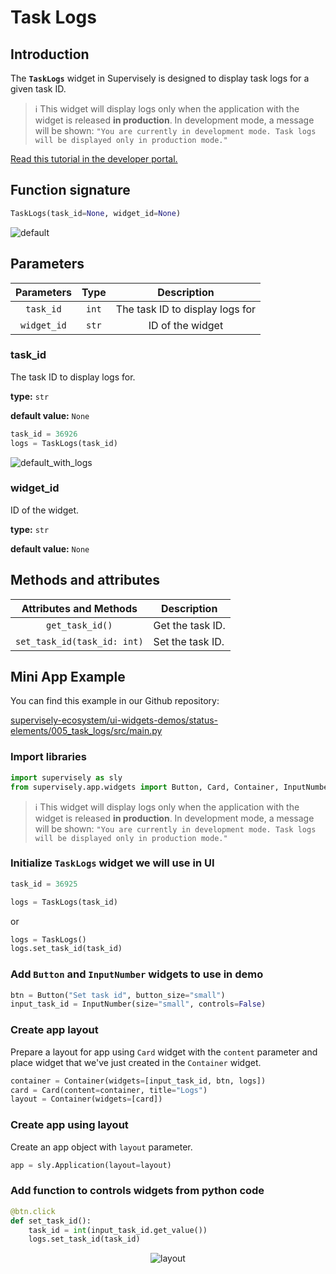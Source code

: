 # Task Logs

## Introduction

The **`TaskLogs`** widget in Supervisely is designed to display task logs for a given task ID.

 > ℹ️ This widget will display logs only when the application with the widget is released **in production**.
 > In development mode, a message will be shown: `"You are currently in development mode. Task logs will be displayed only in production mode."`

[Read this tutorial in the developer portal.](https://developer.supervise.ly/app-development/widgets/status-elements/tasklogs)

## Function signature

```python
TaskLogs(task_id=None, widget_id=None)
```

![default](https://github.com/supervisely-ecosystem/ui-widgets-demos/assets/79905215/619dfbce-8ac6-44ec-b52a-15f675e74dfa)

## Parameters

| Parameters  | Type  |           Description           |
| :---------: | :---: | :-----------------------------: |
|  `task_id`  | `int` | The task ID to display logs for |
| `widget_id` | `str` |        ID of the widget         |

### task_id

The task ID to display logs for.

**type:** `str`

**default value:** `None`

```python
task_id = 36926
logs = TaskLogs(task_id)
```

![default_with_logs](https://github.com/supervisely-ecosystem/ui-widgets-demos/assets/79905215/2a616b26-af64-4608-8fc3-6ff5476cda7c)


### widget_id

ID of the widget.

**type:** `str`

**default value:** `None`

## Methods and attributes

|   Attributes and Methods    | Description      |
| :-------------------------: | ---------------- |
|       `get_task_id()`       | Get the task ID. |
| `set_task_id(task_id: int)` | Set the task ID. |

## Mini App Example

You can find this example in our Github repository:

[supervisely-ecosystem/ui-widgets-demos/status-elements/005_task_logs/src/main.py](<https://github.com/supervisely-ecosystem/ui-widgets-demos/blob/master/status elements/005_task_logs/src/main.py>)

### Import libraries

```python
import supervisely as sly
from supervisely.app.widgets import Button, Card, Container, InputNumber, TaskLogs
```

 > ℹ️ This widget will display logs only when the application with the widget is released **in production**.
 > In development mode, a message will be shown: `"You are currently in development mode. Task logs will be displayed only in production mode."`

### Initialize `TaskLogs` widget we will use in UI

```python
task_id = 36925

logs = TaskLogs(task_id)
```

or

```python
logs = TaskLogs()
logs.set_task_id(task_id)
```

### Add `Button` and `InputNumber` widgets to use in demo

```python
btn = Button("Set task id", button_size="small")
input_task_id = InputNumber(size="small", controls=False)
```

### Create app layout

Prepare a layout for app using `Card` widget with the `content` parameter and place widget that we've just created in the `Container` widget.

```python
container = Container(widgets=[input_task_id, btn, logs])
card = Card(content=container, title="Logs")
layout = Container(widgets=[card])
```

### Create app using layout

Create an app object with `layout` parameter.

```python
app = sly.Application(layout=layout)
```

### Add function to controls widgets from python code

```python
@btn.click
def set_task_id():
    task_id = int(input_task_id.get_value())
    logs.set_task_id(task_id)
```

<p align="center">
  <img src="https://github.com/supervisely-ecosystem/ui-widgets-demos/assets/79905215/7d158697-71ff-430b-a21f-e7965b9a308c" alt="layout" />
</p>
